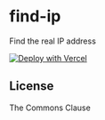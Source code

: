 # find-ip

Find the real IP address

[![Deploy with Vercel](https://shields.io/badge/Vercel-Deploy_with_Vercel-lavender?logo=Vercel&style=social)](https://vercel.com/new/git/external?repository-url=https%3A%2F%2Fgithub.com%2Fcodesktop%2Ffind-ip)

## License

The Commons Clause
